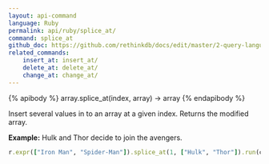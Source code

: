 ```yaml
---
layout: api-command 
language: Ruby
permalink: api/ruby/splice_at/
command: splice_at 
github_doc: https://github.com/rethinkdb/docs/edit/master/2-query-language/api/ruby/document-manipulation/splice_at.md
related_commands:
    insert_at: insert_at/
    delete_at: delete_at/
    change_at: change_at/
---
```


{% apibody %}
array.splice_at(index, array) &rarr; array
{% endapibody %}

Insert several values in to an array at a given index. Returns the modified array.

__Example:__ Hulk and Thor decide to join the avengers.

```rb
r.expr(["Iron Man", "Spider-Man"]).splice_at(1, ["Hulk", "Thor"]).run(conn)
```


